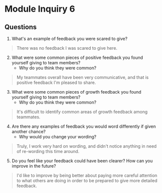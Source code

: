 # Module Inquiry 6

## Questions

1. What's an example of feedback you were scared to give?
> There was no feedback I was scared to give here.
2. What were some common pieces of positive feedback you found yourself giving to team members?
    - Why do you think they were common?
> My teammates overall have been very communicative, and that is positive feedback I'm pleased to share. 
3. What were some common pieces of growth feedback you found yourself giving to team members?
    - Why do you think they were common?
> It's difficult to identify common areas of growth feedback among teammates.
4. Are there any examples of feedback you would word differently if given another chance?
    - Why would you change your wording?
> Truly, I work very hard on wording, and didn't notice anything in need of re-wording this time around.
5. Do you feel like your feedback could have been clearer? How can you improve in the future?
> I'd like to improve by being better about paying more careful attention to what others are doing in order to be prepared to give more detailed feedback.
